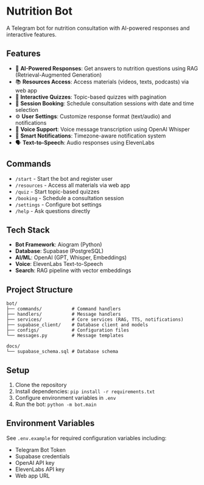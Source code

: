 # Nutrition Bot

A Telegram bot for nutrition consultation with AI-powered responses and interactive features.

## Features

- 🤖 **AI-Powered Responses**: Get answers to nutrition questions using RAG (Retrieval-Augmented Generation)
- 📚 **Resources Access**: Access materials (videos, texts, podcasts) via web app
- 📝 **Interactive Quizzes**: Topic-based quizzes with pagination
- 📅 **Session Booking**: Schedule consultation sessions with date and time selection
- ⚙️ **User Settings**: Customize response format (text/audio) and notifications
- 🎤 **Voice Support**: Voice message transcription using OpenAI Whisper
- 🔔 **Smart Notifications**: Timezone-aware notification system
- 🗣️ **Text-to-Speech**: Audio responses using ElevenLabs

## Commands

- `/start` - Start the bot and register user
- `/resources` - Access all materials via web app
- `/quiz` - Start topic-based quizzes
- `/booking` - Schedule a consultation session
- `/settings` - Configure bot settings
- `/help` - Ask questions directly

## Tech Stack

- **Bot Framework**: Aiogram (Python)
- **Database**: Supabase (PostgreSQL)
- **AI/ML**: OpenAI (GPT, Whisper, Embeddings)
- **Voice**: ElevenLabs Text-to-Speech
- **Search**: RAG pipeline with vector embeddings

## Project Structure

```
bot/
├── commands/           # Command handlers
├── handlers/           # Message handlers
├── services/           # Core services (RAG, TTS, notifications)
├── supabase_client/    # Database client and models
├── configs/            # Configuration files
└── messages.py         # Message templates

docs/
└── supabase_schema.sql # Database schema
```

## Setup

1. Clone the repository
2. Install dependencies: `pip install -r requirements.txt`
3. Configure environment variables in `.env`
4. Run the bot: `python -m bot.main`

## Environment Variables

See `.env.example` for required configuration variables including:
- Telegram Bot Token
- Supabase credentials
- OpenAI API key
- ElevenLabs API key
- Web app URL